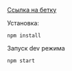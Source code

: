 [Ссылка на бетку](https://belodpav.github.io/bgcolor/)

Установка:
```
npm install
```

Запуск dev режима
```
npm start
```
